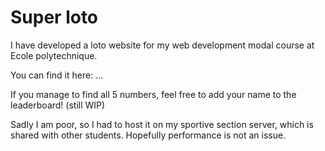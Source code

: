 # Super loto

I have developed a loto website for my web development modal course at Ecole polytechnique.

You can find it here: ...

If you manage to find all 5 numbers, feel free to add your name to the leaderboard! (still WIP)

Sadly I am poor, so I had to host it on my sportive section server, which is shared with other students. Hopefully performance is not an issue.